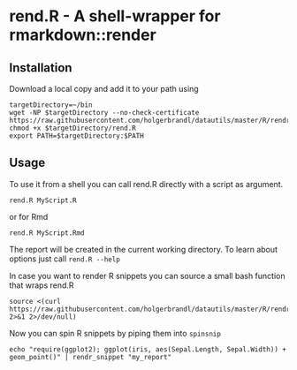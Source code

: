 rend.R - A shell-wrapper for rmarkdown::render
===


Installation
---

Download a local copy and add it to your path using
```
targetDirectory=~/bin
wget -NP $targetDirectory --no-check-certificate https://raw.githubusercontent.com/holgerbrandl/datautils/master/R/rendr/rend.R
chmod +x $targetDirectory/rend.R
export PATH=$targetDirectory:$PATH
```


Usage
---

To use it from a shell you can call rend.R directly with a script as argument.
```
rend.R MyScript.R
```
or for Rmd
```
rend.R MyScript.Rmd
```

The report will be created in the current working directory. To learn about options just call `rend.R --help`

In case you want to render R snippets you can source a small bash function that wraps rend.R
```
source <(curl https://raw.githubusercontent.com/holgerbrandl/datautils/master/R/rendr/rendr_utils.sh 2>&1 2>/dev/null)
```
Now you can spin R snippets by piping them into `spinsnip`

```
echo "require(ggplot2); ggplot(iris, aes(Sepal.Length, Sepal.Width)) + geom_point()" | rendr_snippet "my_report"
```




